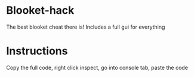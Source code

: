 # Blooket-hack
The best blooket cheat there is! Includes a full gui for everything

# Instructions
Copy the full code, right click inspect, go into console tab, paste the code

